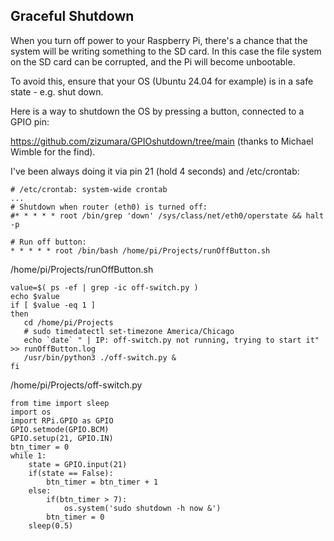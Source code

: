 ## Graceful Shutdown

When you turn off power to your Raspberry Pi, there's a chance that the system will be writing something to the SD card.
In this case the file system on the SD card can be corrupted, and the Pi will become unbootable.

To avoid this, ensure that your OS (Ubuntu 24.04 for example) is in a safe state - e.g. shut down.

Here is a way to shutdown the OS by pressing a button, connected to a GPIO pin:

https://github.com/zizumara/GPIOshutdown/tree/main (thanks to Michael Wimble for the find).

I've been always doing it via pin 21 (hold 4 seconds) and /etc/crontab:

```
# /etc/crontab: system-wide crontab
...
# Shutdown when router (eth0) is turned off:
#* * * * * root /bin/grep 'down' /sys/class/net/eth0/operstate && halt -p

# Run off button:
* * * * * root /bin/bash /home/pi/Projects/runOffButton.sh
```
/home/pi/Projects/runOffButton.sh
```
value=$( ps -ef | grep -ic off-switch.py )
echo $value
if [ $value -eq 1 ]
then
   cd /home/pi/Projects
   # sudo timedatectl set-timezone America/Chicago
   echo `date` " | IP: off-switch.py not running, trying to start it" >> runOffButton.log
   /usr/bin/python3 ./off-switch.py &
fi
```
/home/pi/Projects/off-switch.py
```
from time import sleep
import os
import RPi.GPIO as GPIO
GPIO.setmode(GPIO.BCM)
GPIO.setup(21, GPIO.IN)
btn_timer = 0
while 1:
    state = GPIO.input(21)
    if(state == False):
        btn_timer = btn_timer + 1
    else:
        if(btn_timer > 7):
            os.system('sudo shutdown -h now &')
        btn_timer = 0
    sleep(0.5)
```
